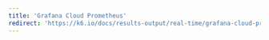 ```yaml
---
title: 'Grafana Cloud Prometheus'
redirect: 'https://k6.io/docs/results-output/real-time/grafana-cloud-prometheus/'
---
```


